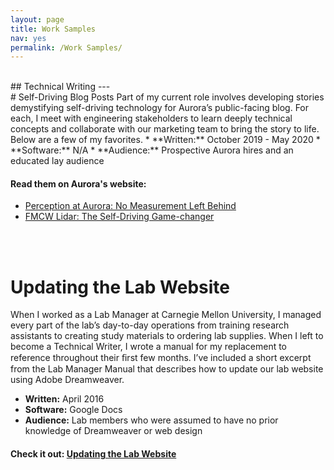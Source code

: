 ```yaml
---
layout: page
title: Work Samples
nav: yes
permalink: /Work Samples/
---
```

<br>
## Technical Writing
---
<br>
# Self-Driving Blog Posts
Part of my current role involves developing stories demystifying self-driving technology for Aurora’s public-facing blog. For each, I meet with engineering stakeholders to learn deeply technical concepts and collaborate with our marketing team to bring the story to life. Below are a few of my favorites.
* **Written:** October 2019 - May 2020
* **Software:** N/A
* **Audience:** Prospective Aurora hires and an educated lay audience

#### Read them on Aurora's website:
* <a href="https://aurora.tech/blog/perception-at-aurora-no-measurement-left-behind" target="_blank">Perception at Aurora: No Measurement Left Behind</a>
* <a href="https://aurora.tech/blog/fmcw-lidar-the-self-driving-game-changer" target="_blank">FMCW Lidar: The Self-Driving Game-changer</a>

<br><br>

# Updating the Lab Website
When I worked as a Lab Manager at Carnegie Mellon University, I managed every part of the lab’s day-to-day operations from training research assistants to creating study materials to ordering lab supplies. When I left to become a Technical Writer, I wrote a manual for my replacement to reference throughout their ﬁrst few months. I’ve included a short excerpt from the Lab Manager Manual  that describes how to update our lab website using Adobe Dreamweaver.

* **Written:** April 2016
* **Software:** Google Docs
* **Audience:** Lab members who were assumed to have no prior knowledge of Dreamweaver or web design

#### Check it out: <a href="laurapacilio.github.io/pics-pdfs/Updating_Website_Sample.pdf" target="_blank">Updating the Lab Website</a>
<br><br>
